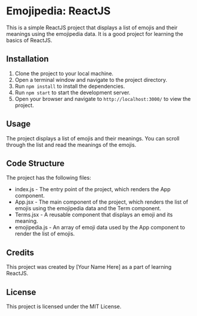 # Emojipedia: ReactJS
This is a simple ReactJS project that displays a list of emojis and their meanings using the emojipedia data. It is a good project for learning the basics of ReactJS.

## Installation
1. Clone the project to your local machine.
2. Open a terminal window and navigate to the project directory.
3. Run `npm install` to install the dependencies.
4. Run `npm start` to start the development server.
5. Open your browser and navigate to `http://localhost:3000/` to view the project.

## Usage
The project displays a list of emojis and their meanings. You can scroll through the list and read the meanings of the emojis.

## Code Structure
The project has the following files:

- index.js - The entry point of the project, which renders the App component.
- App.jsx - The main component of the project, which renders the list of emojis using the emojipedia data and the Term component.
- Terms.jsx - A reusable component that displays an emoji and its meaning.
- emojipedia.js - An array of emoji data used by the App component to render the list of emojis.

## Credits
This project was created by [Your Name Here] as a part of learning ReactJS.

## License
This project is licensed under the MIT License.